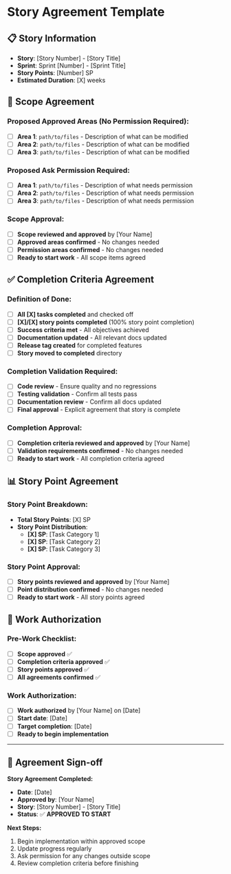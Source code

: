 # Story Agreement Template

## 📋 Story Information

- **Story**: [Story Number] - [Story Title]
- **Sprint**: Sprint [Number] - [Sprint Title]
- **Story Points**: [Number] SP
- **Estimated Duration**: [X] weeks

## 🎯 Scope Agreement

### **Proposed Approved Areas (No Permission Required):**

- [ ] **Area 1**: `path/to/files` - Description of what can be modified
- [ ] **Area 2**: `path/to/files` - Description of what can be modified
- [ ] **Area 3**: `path/to/files` - Description of what can be modified

### **Proposed Ask Permission Required:**

- [ ] **Area 1**: `path/to/files` - Description of what needs permission
- [ ] **Area 2**: `path/to/files` - Description of what needs permission
- [ ] **Area 3**: `path/to/files` - Description of what needs permission

### **Scope Approval:**

- [ ] **Scope reviewed and approved** by [Your Name]
- [ ] **Approved areas confirmed** - No changes needed
- [ ] **Permission areas confirmed** - No changes needed
- [ ] **Ready to start work** - All scope items agreed

## ✅ Completion Criteria Agreement

### **Definition of Done:**

- [ ] **All [X] tasks completed** and checked off
- [ ] **[X]/[X] story points completed** (100% story point completion)
- [ ] **Success criteria met** - All objectives achieved
- [ ] **Documentation updated** - All relevant docs updated
- [ ] **Release tag created** for completed features
- [ ] **Story moved to completed** directory

### **Completion Validation Required:**

- [ ] **Code review** - Ensure quality and no regressions
- [ ] **Testing validation** - Confirm all tests pass
- [ ] **Documentation review** - Confirm all docs updated
- [ ] **Final approval** - Explicit agreement that story is complete

### **Completion Approval:**

- [ ] **Completion criteria reviewed and approved** by [Your Name]
- [ ] **Validation requirements confirmed** - No changes needed
- [ ] **Ready to start work** - All completion criteria agreed

## 📊 Story Point Agreement

### **Story Point Breakdown:**

- **Total Story Points**: [X] SP
- **Story Point Distribution**:
  - **[X] SP**: [Task Category 1]
  - **[X] SP**: [Task Category 2]
  - **[X] SP**: [Task Category 3]

### **Story Point Approval:**

- [ ] **Story points reviewed and approved** by [Your Name]
- [ ] **Point distribution confirmed** - No changes needed
- [ ] **Ready to start work** - All story points agreed

## 🚀 Work Authorization

### **Pre-Work Checklist:**

- [ ] **Scope approved** ✅
- [ ] **Completion criteria approved** ✅
- [ ] **Story points approved** ✅
- [ ] **All agreements confirmed** ✅

### **Work Authorization:**

- [ ] **Work authorized** by [Your Name] on [Date]
- [ ] **Start date**: [Date]
- [ ] **Target completion**: [Date]
- [ ] **Ready to begin implementation**

---

## 📝 Agreement Sign-off

**Story Agreement Completed:**

- **Date**: [Date]
- **Approved by**: [Your Name]
- **Story**: [Story Number] - [Story Title]
- **Status**: ✅ **APPROVED TO START**

**Next Steps:**

1. Begin implementation within approved scope
2. Update progress regularly
3. Ask permission for any changes outside scope
4. Review completion criteria before finishing
